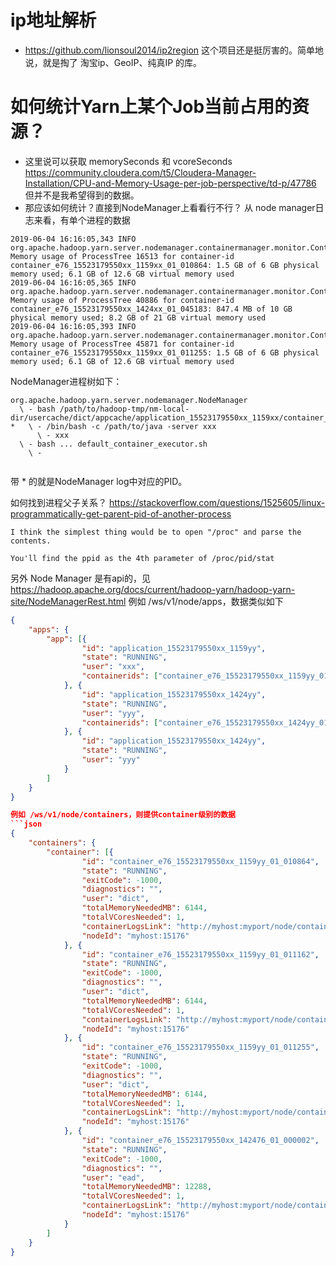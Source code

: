 # ip地址解析
* https://github.com/lionsoul2014/ip2region 这个项目还是挺厉害的。简单地说，就是掏了 淘宝ip、GeoIP、纯真IP 的库。

# 如何统计Yarn上某个Job当前占用的资源？
* 这里说可以获取 memorySeconds 和 vcoreSeconds
  https://community.cloudera.com/t5/Cloudera-Manager-Installation/CPU-and-Memory-Usage-per-job-perspective/td-p/47786  
  但并不是我希望得到的数据。
* 那应该如何统计？直接到NodeManager上看看行不行？
从 node manager日志来看，有单个进程的数据
```text
2019-06-04 16:16:05,343 INFO org.apache.hadoop.yarn.server.nodemanager.containermanager.monitor.ContainersMonitorImpl: Memory usage of ProcessTree 16513 for container-id container_e76_15523179550xx_1159xx_01_010864: 1.5 GB of 6 GB physical memory used; 6.1 GB of 12.6 GB virtual memory used
2019-06-04 16:16:05,365 INFO org.apache.hadoop.yarn.server.nodemanager.containermanager.monitor.ContainersMonitorImpl: Memory usage of ProcessTree 40886 for container-id container_e76_15523179550xx_1424xx_01_045183: 847.4 MB of 10 GB physical memory used; 8.2 GB of 21 GB virtual memory used
2019-06-04 16:16:05,393 INFO org.apache.hadoop.yarn.server.nodemanager.containermanager.monitor.ContainersMonitorImpl: Memory usage of ProcessTree 45871 for container-id container_e76_15523179550xx_1159xx_01_011255: 1.5 GB of 6 GB physical memory used; 6.1 GB of 12.6 GB virtual memory used
```

NodeManager进程树如下：
```
org.apache.hadoop.yarn.server.nodemanager.NodeManager
  \ - bash /path/to/hadoop-tmp/nm-local-dir/usercache/dict/appcache/application_15523179550xx_1159xx/container_e76_15523179550xx_1159xx_01_010864/default_container_executor.sh
*   \ - /bin/bash -c /path/to/java -server xxx
      \ - xxx
  \ - bash ... default_container_executor.sh
    \ -
    
```
带 * 的就是NodeManager log中对应的PID。

如何找到进程父子关系？
https://stackoverflow.com/questions/1525605/linux-programmatically-get-parent-pid-of-another-process
```text
I think the simplest thing would be to open "/proc" and parse the contents.

You'll find the ppid as the 4th parameter of /proc/pid/stat
```

另外 Node Manager 是有api的，见 https://hadoop.apache.org/docs/current/hadoop-yarn/hadoop-yarn-site/NodeManagerRest.html
例如 /ws/v1/node/apps，数据类似如下
```json
{
	"apps": {
		"app": [{
				"id": "application_15523179550xx_1159yy",
				"state": "RUNNING",
				"user": "xxx",
				"containerids": ["container_e76_15523179550xx_1159yy_01_011255", "container_e76_15523179550xx_1159yy_01_010864", "container_e76_15523179550xx_1159yy_01_011162"]
			}, {
				"id": "application_15523179550xx_1424yy",
				"state": "RUNNING",
				"user": "yyy",
				"containerids": ["container_e76_15523179550xx_1424yy_01_000002"]
			}, {
				"id": "application_15523179550xx_1424yy",
				"state": "RUNNING",
				"user": "yyy"
			}
		]
	}
}

例如 /ws/v1/node/containers，则提供container级别的数据
```json
{
	"containers": {
		"container": [{
				"id": "container_e76_15523179550xx_1159yy_01_010864",
				"state": "RUNNING",
				"exitCode": -1000,
				"diagnostics": "",
				"user": "dict",
				"totalMemoryNeededMB": 6144,
				"totalVCoresNeeded": 1,
				"containerLogsLink": "http://myhost:myport/node/containerlogs/container_e76_15523179550xx_1159yy_01_010864/dict",
				"nodeId": "myhost:15176"
			}, {
				"id": "container_e76_15523179550xx_1159yy_01_011162",
				"state": "RUNNING",
				"exitCode": -1000,
				"diagnostics": "",
				"user": "dict",
				"totalMemoryNeededMB": 6144,
				"totalVCoresNeeded": 1,
				"containerLogsLink": "http://myhost:myport/node/containerlogs/container_e76_15523179550xx_1159yy_01_011162/dict",
				"nodeId": "myhost:15176"
			}, {
				"id": "container_e76_15523179550xx_1159yy_01_011255",
				"state": "RUNNING",
				"exitCode": -1000,
				"diagnostics": "",
				"user": "dict",
				"totalMemoryNeededMB": 6144,
				"totalVCoresNeeded": 1,
				"containerLogsLink": "http://myhost:myport/node/containerlogs/container_e76_15523179550xx_1159yy_01_011255/dict",
				"nodeId": "myhost:15176"
			}, {
				"id": "container_e76_15523179550xx_142476_01_000002",
				"state": "RUNNING",
				"exitCode": -1000,
				"diagnostics": "",
				"user": "ead",
				"totalMemoryNeededMB": 12288,
				"totalVCoresNeeded": 1,
				"containerLogsLink": "http://myhost:myport/node/containerlogs/container_e76_15523179550xx_142476_01_000002/ead",
				"nodeId": "myhost:15176"
			}
		]
	}
}

```
